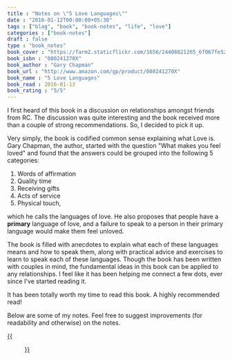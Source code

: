 ```yaml
---
title : "Notes on \"5 Love Languages\""
date : "2016-01-12T00:00:00+05:30"
tags : ["blag", "book", "book-notes", "life", "love"]
categories : ["book-notes"]
draft : false
type : "book_notes"
book_cover : "https://farm2.staticflickr.com/1656/24408821265_6f067fe523_o.jpg"
book_isbn : "080241270X"
book_author : "Gary Chapman"
book_url : "http://www.amazon.com/gp/product/080241270X"
book_name : "5 Love Languages"
book_read : 2016-01-13
book_rating : "5/5"
---
```


I first heard of this book in a discussion on relationships amongst friends
from RC.  The discussion was quite interesting and the book received more than
a couple of strong recommendations. So, I decided to pick it up.

Very simply, the book is codified common sense explaining what Love is. Gary
Chapman, the author, started with the question "What makes you feel loved" and
found that the answers could be grouped into the following 5 categories:

1.  Words of affirmation
2.  Quality time
3.  Receiving gifts
4.  Acts of service
5.  Physical touch,

which he calls the languages of love.  He also proposes that people have a
**primary** language of love, and a failure to speak to a person in their primary
language would make them feel unloved.

The book is filled with anecdotes to explain what each of these languages means
and how to speak them, along with practical advice and exercises to learn to
speak each of these languages.  Though the book has been written with couples
in mind, the fundamental ideas in this book can be applied to any
relationships. I feel like it has been helping me connect a few dots, ever
since I've started reading it.

It has been totally worth my time to read this book. A highly recommended read!

Below are some of my notes. Feel free to suggest improvements (for readability
and otherwise) on the notes.

[{{<figure src="//farm2.staticflickr.com/1484/23781720643_a8e91c0cf8_o.jpg">}}](https://farm2.staticflickr.com/1484/23781720643_a8e91c0cf8_o.jpg)
